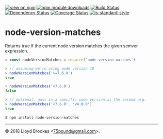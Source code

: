 [![view on npm](https://img.shields.io/npm/v/node-version-matches.svg)](https://www.npmjs.org/package/node-version-matches)
[![npm module downloads](https://img.shields.io/npm/dt/node-version-matches.svg)](https://www.npmjs.org/package/node-version-matches)
[![Build Status](https://travis-ci.org/75lb/node-version-matches.svg?branch=master)](https://travis-ci.org/75lb/node-version-matches)
[![Dependency Status](https://david-dm.org/75lb/node-version-matches.svg)](https://david-dm.org/75lb/node-version-matches)
[![Coverage Status](https://coveralls.io/repos/github/75lb/node-version-matches/badge.svg)](https://coveralls.io/github/75lb/node-version-matches)
[![js-standard-style](https://img.shields.io/badge/code%20style-standard-brightgreen.svg)](https://github.com/feross/standard)

# node-version-matches

Returns true if the current node version matches the given semver expression.

```js
> const nodeVersionMatches = require('node-version-matches')

> // assuming we're using node version 10
> nodeVersionMatches('>=7.6.0')
true

> nodeVersionMatches('<7.6.0')
false

> // optional: pass in a specific node version as the second arg.
> nodeVersionMatches('<7.6.0', 'v4.0.0')
true
```

```
$ npm install node-version-matches
```

* * *

&copy; 2018 Lloyd Brookes &lt;75pound@gmail.com&gt;.
